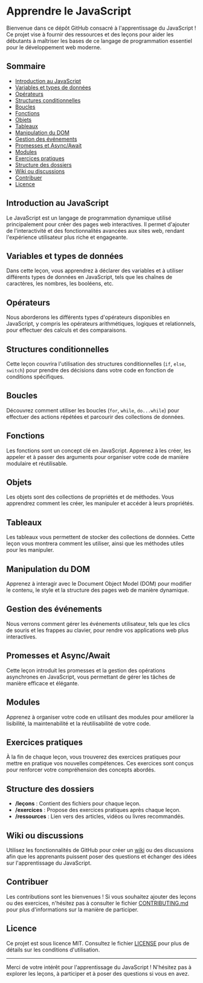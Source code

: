 # Apprendre le JavaScript

Bienvenue dans ce dépôt GitHub consacré à l'apprentissage du JavaScript ! Ce projet vise à fournir des ressources et des leçons pour aider les débutants à maîtriser les bases de ce langage de programmation essentiel pour le développement web moderne.

## Sommaire

- [Introduction au JavaScript](#introduction-au-javascript)
- [Variables et types de données](#variables-et-types-de-données)
- [Opérateurs](#opérateurs)
- [Structures conditionnelles](#structures-conditionnelles)
- [Boucles](#boucles)
- [Fonctions](#fonctions)
- [Objets](#objets)
- [Tableaux](#tableaux)
- [Manipulation du DOM](#manipulation-du-dom)
- [Gestion des événements](#gestion-des-événements)
- [Promesses et Async/Await](#promesses-et-asyncawait)
- [Modules](#modules)
- [Exercices pratiques](#exercices-pratiques)
- [Structure des dossiers](#structure-des-dossiers)
- [Wiki ou discussions](#wiki-ou-discussions)
- [Contribuer](#contribuer)
- [Licence](#licence)

## Introduction au JavaScript

Le JavaScript est un langage de programmation dynamique utilisé principalement pour créer des pages web interactives. Il permet d'ajouter de l'interactivité et des fonctionnalités avancées aux sites web, rendant l'expérience utilisateur plus riche et engageante.

## Variables et types de données

Dans cette leçon, vous apprendrez à déclarer des variables et à utiliser différents types de données en JavaScript, tels que les chaînes de caractères, les nombres, les booléens, etc.

## Opérateurs

Nous aborderons les différents types d'opérateurs disponibles en JavaScript, y compris les opérateurs arithmétiques, logiques et relationnels, pour effectuer des calculs et des comparaisons.

## Structures conditionnelles

Cette leçon couvrira l'utilisation des structures conditionnelles (`if`, `else`, `switch`) pour prendre des décisions dans votre code en fonction de conditions spécifiques.

## Boucles

Découvrez comment utiliser les boucles (`for`, `while`, `do...while`) pour effectuer des actions répétées et parcourir des collections de données.

## Fonctions

Les fonctions sont un concept clé en JavaScript. Apprenez à les créer, les appeler et à passer des arguments pour organiser votre code de manière modulaire et réutilisable.

## Objets

Les objets sont des collections de propriétés et de méthodes. Vous apprendrez comment les créer, les manipuler et accéder à leurs propriétés.

## Tableaux

Les tableaux vous permettent de stocker des collections de données. Cette leçon vous montrera comment les utiliser, ainsi que les méthodes utiles pour les manipuler.

## Manipulation du DOM

Apprenez à interagir avec le Document Object Model (DOM) pour modifier le contenu, le style et la structure des pages web de manière dynamique.

## Gestion des événements

Nous verrons comment gérer les événements utilisateur, tels que les clics de souris et les frappes au clavier, pour rendre vos applications web plus interactives.

## Promesses et Async/Await

Cette leçon introduit les promesses et la gestion des opérations asynchrones en JavaScript, vous permettant de gérer les tâches de manière efficace et élégante.

## Modules

Apprenez à organiser votre code en utilisant des modules pour améliorer la lisibilité, la maintenabilité et la réutilisabilité de votre code.

## Exercices pratiques

À la fin de chaque leçon, vous trouverez des exercices pratiques pour mettre en pratique vos nouvelles compétences. Ces exercices sont conçus pour renforcer votre compréhension des concepts abordés.

## Structure des dossiers

- **/leçons** : Contient des fichiers pour chaque leçon.
- **/exercices** : Propose des exercices pratiques après chaque leçon.
- **/ressources** : Lien vers des articles, vidéos ou livres recommandés.

## Wiki ou discussions

Utilisez les fonctionnalités de GitHub pour créer un [wiki](https://docs.github.com/en/github/writing-on-github/about-wikis) ou des discussions afin que les apprenants puissent poser des questions et échanger des idées sur l'apprentissage du JavaScript.

## Contribuer

Les contributions sont les bienvenues ! Si vous souhaitez ajouter des leçons ou des exercices, n'hésitez pas à consulter le fichier [CONTRIBUTING.md](CONTRIBUTING.md) pour plus d'informations sur la manière de participer.

## Licence

Ce projet est sous licence MIT. Consultez le fichier [LICENSE](LICENSE) pour plus de détails sur les conditions d'utilisation.

---

Merci de votre intérêt pour l'apprentissage du JavaScript ! N'hésitez pas à explorer les leçons, à participer et à poser des questions si vous en avez.

